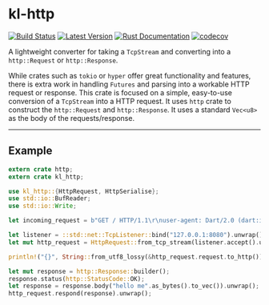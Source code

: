 # kl-http

[![Build Status](https://travis-ci.com/kurtlawrence/kl-http.svg?branch=master)](https://travis-ci.com/kurtlawrence/kl-http) [![Latest Version](https://img.shields.io/crates/v/kl-http.svg)](https://crates.io/crates/kl-http) [![Rust Documentation](https://img.shields.io/badge/api-rustdoc-blue.svg)](https://docs.rs/kl-http) [![codecov](https://codecov.io/gh/kurtlawrence/kl-http/branch/master/graph/badge.svg)](https://codecov.io/gh/kurtlawrence/kl-http)

A lightweight converter for taking a `TcpStream` and converting into a `http::Request` or `http::Response`.

While crates such as `tokio` or `hyper` offer great functionality and features, there is extra work in handling `Futures` and parsing into a workable HTTP request or response. This crate is focused on a simple, easy-to-use conversion of a `TcpStream` into a HTTP request. It uses `http` crate to construct the `http::Request` and `http::Response`. It uses a standard `Vec<u8>` as the body of the requests/response.

---

## Example

```rust
extern crate http;
extern crate kl_http;

use kl_http::{HttpRequest, HttpSerialise};
use std::io::BufReader;
use std::io::Write;

let incoming_request = b"GET / HTTP/1.1\r\nuser-agent: Dart/2.0 (dart:io)\r\ncontent-type: text/plain; charset=utf-8\r\naccept-encoding: gzip\r\ncontent-length: 11\r\nhost: 10.0.2.2:8080\r\n\r\nHello world";

let listener = ::std::net::TcpListener::bind("127.0.0.1:8080").unwrap();
let mut http_request = HttpRequest::from_tcp_stream(listener.accept().unwrap()).unwrap();

println!("{}", String::from_utf8_lossy(&http_request.request.to_http()));

let mut response = http::Response::builder();
response.status(http::StatusCode::OK);
let response = response.body("hello me".as_bytes().to_vec()).unwrap();
http_request.respond(response).unwrap();
```